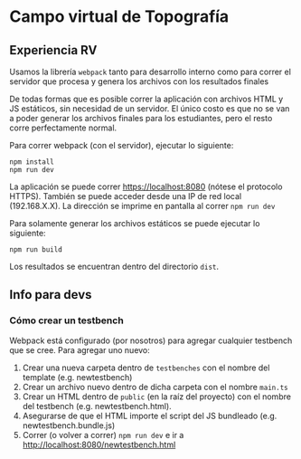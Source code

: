 # Campo virtual de Topografía

## Experiencia RV

Usamos la librería `webpack` tanto para desarrollo interno como para correr el servidor que procesa y genera los archivos con los resultados finales

De todas formas que es posible correr la aplicación con archivos HTML y JS estáticos, sin necesidad de un servidor. El único costo es que no se van a poder generar los archivos finales para los estudiantes, pero el resto corre perfectamente normal.

Para correr webpack (con el servidor), ejecutar lo siguiente:

```
npm install
npm run dev
```

La aplicación se puede correr [https://localhost:8080]() (nótese el protocolo HTTPS). También se puede acceder desde una IP de red local (192.168.X.X). La dirección se imprime en pantalla al correr `npm run dev`

Para solamente generar los archivos estáticos se puede ejecutar lo siguiente:

```
npm run build
```

Los resultados se encuentran dentro del directorio `dist`.

## Info para devs

### Cómo crear un testbench

Webpack está configurado (por nosotros) para agregar cualquier testbench que se cree. Para agregar uno nuevo:

1. Crear una nueva carpeta dentro de `testbenches` con el nombre del template (e.g. newtestbench)
2. Crear un archivo nuevo dentro de dicha carpeta con el nombre `main.ts`
3. Crear un HTML dentro de `public` (en la raíz del proyecto) con el nombre del testbench (e.g. newtestbench.html).
4. Asegurarse de que el HTML importe el script del JS bundleado (e.g. newtestbench.bundle.js)
5. Correr (o volver a correr) `npm run dev` e ir a [http://localhost:8080/newtestbench.html]()
